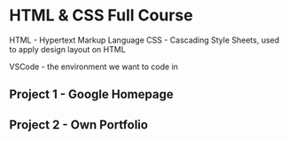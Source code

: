 # HTML & CSS Full Course

HTML - Hypertext Markup Language
CSS - Cascading Style Sheets, used to apply design layout on HTML

VSCode - the environment we want to code in

## Project 1 - Google Homepage

## Project 2 - Own Portfolio